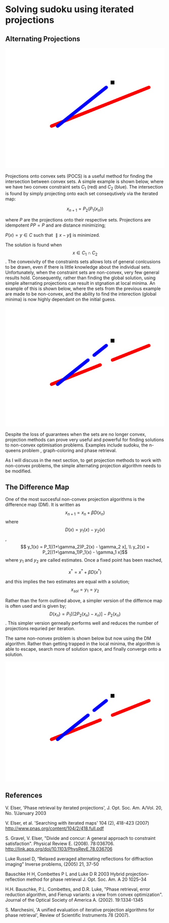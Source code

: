 # Solving sudoku using iterated projections

## Alternating Projections
<img src="images/cvx-er.gif" width="520">

Projections onto convex sets (POCS) is a useful method for finding the intersection between convex sets.  A simple example is shown below, where we have two convex constraint sets $C_1$ (red) and $C_2$ (blue).  The intersection is found by simply projecting onto each set consequtively via the iterated map:

$$ x_{n+1} = P_2(P_1(x_n)) $$

where $P$ are the projections onto their respective sets.  Projections are idempotent $PP = P$ and are distance minimizing;

$P(x) = y \in C$ such that $\parallel x - y \parallel$  is minimized.

The solution is found when 
$$ x \in C_1 \cap C_2$$. 
The convexivity of the constraints sets allows lots of general conlcusions to be drawn, even if there is little knowledge about the individual sets.  Unfortunately, when the constraint sets are non-convex, very few general results hold. Consequently, rather than finding the global solution, using simple alternating projections can result in stgnation at local minima.  An example of this is shown below, where the sets from the previous example are made to be non-convex, and the ability to find the interection (global minima) is now highly dependant on the initial guess.

<img src="images/ncvx-er.gif" width="520">

Despite the loss of guarantees when the sets are no longer convex, projection methods can prove very useful and powerful for finding solutions to non-convex optimisation problems.  Examples include sudoku, the n-queens problem , graph-coloring and phase retrieval.

As I will discuss in the next section, to get projection methods to work with non-convex problems, the simple alternating projection algorithm needs to be modified.


## The Difference Map

One of the most succesful non-convex projection algorithms is the difference map (DM).  It is written as
$$ x_{n+1} = x_n + \beta D(x_n) $$
where
$$ D(x) = y_1(x) - y_2(x) $$,
$$ y_1(x) = P_1[(1+\gamma_2)P_2(x) - \gamma_2 x], \\
y_2(x) = P_2[(1+\gamma_1)P_1(x) - \gamma_1 x]$$
where $y_1$ and $y_2$ are called estimates.
Once a fixed point has been reached,

$$ x^{*} = x^{*} + \beta D(x^{*}) $$

and this implies the two estimates are equal with a solution;
$$ x_{sol} = y_1 = y_2 $$


Rather than the form outlined above, a simpler version of the differnce map is often used and is given by;
$$ D(x_n) = P_1[(2P_2(x_n)-x_n)] - P_2(x_n) $$.
This simpler version gerneally performs well and reduces the number of projections requried per iteration.

The same non-nonvex problem is shown below but now using the DM algorithm.  Rather than getting trapped in the local minima, the algorithm is able to escape, search more of solution space, and finally converge onto a solution.

<img src="images/ncvx-dm.gif" width="520">

## References

V. Elser, 'Phase retrieval by iterated projections', J. Opt. Soc. Am. A/Vol. 20, No. 1/January 2003

V. Elser, et al. 'Searching with iterated maps' 104 (2), 418-423 (2007)
http://www.pnas.org/content/104/2/418.full.pdf

S. Gravel, V. Elser, "Divide and concur: A general approach to constraint satisfaction". Physical Review E. (2008). 78:036706. http://link.aps.org/doi/10.1103/PhysRevE.78.036706

Luke Russel D, “Relaxed averaged alternating reflections for diffraction imaging” Inverse problems, (2005) 21, 37-50

Bauschke H H, Combettes P L and Luke D R 2003 Hybrid projection–reflection method for phase retrieval
J. Opt. Soc. Am. A 20 1025–34

H.H. Bauschke, P.L. Combettes, and D.R. Luke, "Phase retrieval, error reduction algorithm, and Fienup variants: a view from convex optimization". Journal of the Optical Society of America A. (2002). 19:1334-1345

S. Marchesini, 'A unified evaluation of iterative projection algorithms for phase retrieval',  Review of Scientific Instruments 78 (2007).
